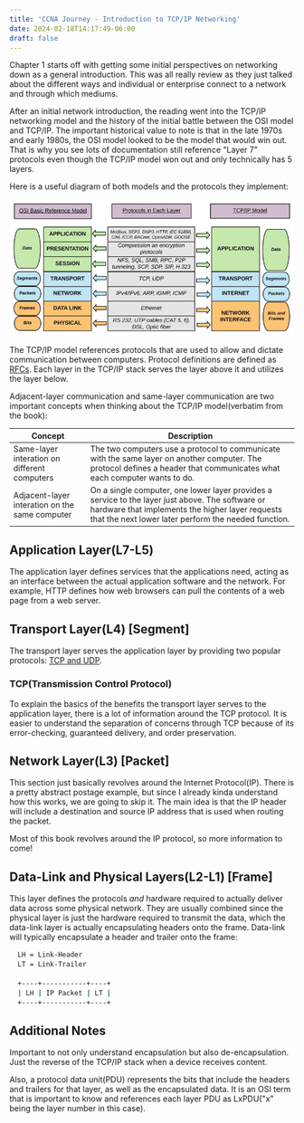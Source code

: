 ```yaml
---
title: 'CCNA Journey - Introduction to TCP/IP Networking'
date: 2024-02-18T14:17:49-06:00
draft: false
---
```


Chapter 1 starts off with getting some initial perspectives on networking down
as a general introduction. This was all really review as they just talked about
the different ways and individual or enterprise connect to a network and through
which mediums.

After an initial network introduction, the reading went into the TCP/IP
networking model and the history of the initial battle between the OSI model and
TCP/IP. The important historical value to note is that in the late 1970s and
early 1980s, the OSI model looked to be the model that would win out. That is
why you see lots of documentation still reference "Layer 7" protocols even
though the TCP/IP model won out and only technically has 5 layers.

Here is a useful diagram of both models and the protocols they implement:

![TCP/IP Networking Model](/image/tcp-ip-network-model.jpg)

The TCP/IP model references protocols that are used to allow and dictate
communication between computers. Protocol definitions are defined as [RFCs][].
Each layer in the TCP/IP stack serves the layer above it and utilizes the layer
below.

Adjacent-layer communication and same-layer communication are two important
concepts when thinking about the TCP/IP model(verbatim from the book):

Concept | Description
 --- | ---
 Same-layer interation on different computers | The two computers use a protocol to communicate with the same layer on another computer. The protocol defines a header that communicates what each computer wants to do.
 Adjacent-layer interation on the same computer | On a single computer, one lower layer provides a service to the layer just above. The software or hardware that implements the higher layer requests that the next lower later perform the needed function.

## Application Layer(L7-L5)

The application layer defines services that the applications need, acting as an
interface between the actual application software and the network. For example,
HTTP defines how web browsers can pull the contents of a web page from a web
server.

## Transport Layer(L4) [Segment]

The transport layer serves the application layer by providing two popular
protocols: [TCP and UDP][].

### TCP(Transmission Control Protocol)

To explain the basics of the benefits the transport layer serves to the
application layer, there is a lot of information around the TCP protocol. It is
easier to understand the separation of concerns through TCP because of its
error-checking, guaranteed delivery, and order preservation.

## Network Layer(L3) [Packet]

This section just basically revolves around the Internet Protocol(IP). There is
a pretty abstract postage example, but since I already kinda understand how this
works, we are going to skip it. The main idea is that the IP header will include
a destination and source IP address that is used when routing the packet.

Most of this book revolves around the IP protocol, so more information to come!

## Data-Link and Physical Layers(L2-L1) [Frame]

This layer defines the protocols *and* hardware required to actually deliver
data across some physical network. They are usually combined since the physical
layer is just the hardware required to transmit the data, which the data-link
layer is actually encapsulating headers onto the frame. Data-link will typically
encapsulate a header and trailer onto the frame:

```bash
  LH = Link-Header
  LT = Link-Trailer

  +----+-----------+----+
  | LH | IP Packet | LT |
  +----+-----------+----+
```

## Additional Notes

Important to not only understand encapsulation but also de-encapsulation. Just
the reverse of the TCP/IP stack when a device receives content.

Also, a protocol data unit(PDU) represents the bits that include the headers and
trailers for that layer, as well as the encapsulated data. It is an OSI term
that is important to know and references each layer PDU as LxPDU("x" being the
layer number in this case).

[RFCs]: https://www.ietf.org/standards/rfcs/
[TCP and UDP]: https://meghagarwal.medium.com/tcp-vs-udp-c3dedd91f66d
